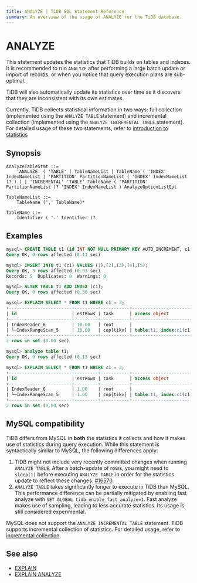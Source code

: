 ```yaml
---
title: ANALYZE | TiDB SQL Statement Reference
summary: An overview of the usage of ANALYZE for the TiDB database.
---
```


# ANALYZE

This statement updates the statistics that TiDB builds on tables and indexes. It is recommended to run `ANALYZE` after performing a large batch update or import of records, or when you notice that query execution plans are sub-optimal.

TiDB will also automatically update its statistics over time as it discovers that they are inconsistent with its own estimates.

Currently, TiDB collects statistical information in two ways: full collection (implemented using the `ANALYZE TABLE` statement) and incremental collection (implemented using the `ANALYZE INCREMENTAL TABLE` statement). For detailed usage of these two statements, refer to [introduction to statistics](/statistics.md)

## Synopsis

```ebnf+diagram
AnalyzeTableStmt ::=
    'ANALYZE' ( 'TABLE' ( TableNameList | TableName ( 'INDEX' IndexNameList | 'PARTITION' PartitionNameList ( 'INDEX' IndexNameList )? ) ) | 'INCREMENTAL' 'TABLE' TableName ( 'PARTITION' PartitionNameList )? 'INDEX' IndexNameList ) AnalyzeOptionListOpt

TableNameList ::=
    TableName (',' TableName)*

TableName ::=
    Identifier ( '.' Identifier )?
```

## Examples

```sql
mysql> CREATE TABLE t1 (id INT NOT NULL PRIMARY KEY AUTO_INCREMENT, c1 INT NOT NULL);
Query OK, 0 rows affected (0.11 sec)

mysql> INSERT INTO t1 (c1) VALUES (1),(2),(3),(4),(5);
Query OK, 5 rows affected (0.03 sec)
Records: 5  Duplicates: 0  Warnings: 0

mysql> ALTER TABLE t1 ADD INDEX (c1);
Query OK, 0 rows affected (0.30 sec)

mysql> EXPLAIN SELECT * FROM t1 WHERE c1 = 3;
+------------------------+---------+-----------+------------------------+---------------------------------------------+
| id                     | estRows | task      | access object          | operator info                               |
+------------------------+---------+-----------+------------------------+---------------------------------------------+
| IndexReader_6          | 10.00   | root      |                        | index:IndexRangeScan_5                      |
| └─IndexRangeScan_5     | 10.00   | cop[tikv] | table:t1, index:c1(c1) | range:[3,3], keep order:false, stats:pseudo |
+------------------------+---------+-----------+------------------------+---------------------------------------------+
2 rows in set (0.00 sec)

mysql> analyze table t1;
Query OK, 0 rows affected (0.13 sec)

mysql> EXPLAIN SELECT * FROM t1 WHERE c1 = 3;
+------------------------+---------+-----------+------------------------+-------------------------------+
| id                     | estRows | task      | access object          | operator info                 |
+------------------------+---------+-----------+------------------------+-------------------------------+
| IndexReader_6          | 1.00    | root      |                        | index:IndexRangeScan_5        |
| └─IndexRangeScan_5     | 1.00    | cop[tikv] | table:t1, index:c1(c1) | range:[3,3], keep order:false |
+------------------------+---------+-----------+------------------------+-------------------------------+
2 rows in set (0.00 sec)
```

## MySQL compatibility

TiDB differs from MySQL in **both** the statistics it collects and how it makes use of statistics during query execution. While this statement is syntactically similar to MySQL, the following differences apply:

1. TiDB might not include very recently committed changes when running `ANALYZE TABLE`. After a batch-update of rows, you might need to `sleep(1)` before executing `ANALYZE TABLE` in order for the statistics update to reflect these changes. [#16570](https://github.com/pingcap/tidb/issues/16570).
2. `ANALYZE TABLE` takes significantly longer to execute in TiDB than MySQL. This performance difference can be partially mitigated by enabling fast analyze with `SET GLOBAL tidb_enable_fast_analyze=1`. Fast analyze makes use of sampling, leading to less accurate statistics. Its usage is still considered experimental.

MySQL does not support the `ANALYZE INCREMENTAL TABLE` statement. TiDB supports incremental collection of statistics. For detailed usage, refer to [incremental collection](/statistics.md#incremental-collection).

## See also

* [EXPLAIN](/sql-statements/sql-statement-explain.md)
* [EXPLAIN ANALYZE](/sql-statements/sql-statement-explain-analyze.md)

